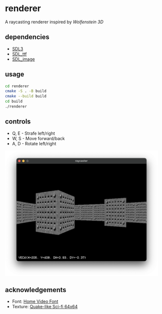 # renderer

A raycasting renderer inspired by _Wolfenstein 3D_

## dependencies

- [SDL3](https://wiki.libsdl.org/SDL3/FrontPage)
- [SDL_ttf](https://wiki.libsdl.org/SDL3_ttf/FrontPage)
- [SDL_image](https://wiki.libsdl.org/SDL3_image/FrontPage)

## usage

```bash
cd renderer
cmake -S . -B build
cmake --build build
cd build
./renderer
```

## controls

- Q, E - Strafe left/right
- W, S - Move forward/back
- A, D - Rotate left/right

![raycast demo](assets/img/demo.png)

## acknowledgements

- Font: [Home Video Font](https://ggbot.itch.io/home-video-font)
- Texture: [Quake-like Sci-fi 64x64](https://level-eleven-games.itch.io/quake-like-texture-pack)

